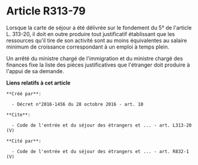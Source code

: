 # Article R313-79

Lorsque la carte de séjour a été délivrée sur le fondement du 5° de l'article L. 313-20, il doit en outre produire tout
justificatif établissant que les ressources qu'il tire de son activité sont au moins équivalentes au salaire minimum de
croissance correspondant à un emploi à temps plein. 

Un arrêté du ministre chargé de l'immigration et du ministre chargé des finances fixe la liste des pièces justificatives que
l'étranger doit produire à l'appui de sa demande.

**Liens relatifs à cet article**

	**Créé par**:

	  - Décret n°2016-1456 du 28 octobre 2016 - art. 10

	**Cite**:

	  - Code de l'entrée et du séjour des étrangers et ... - art. L313-20 (V)

	**Cité par**:

	  - Code de l'entrée et du séjour des étrangers et ... - art. R832-1 (V)
